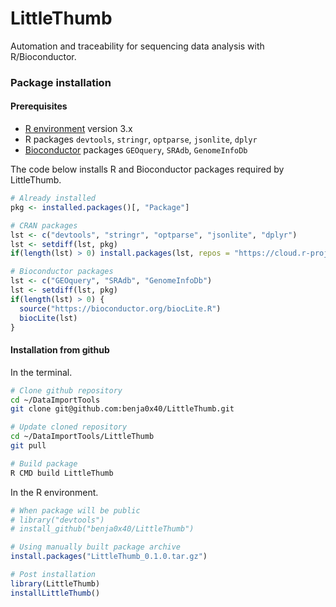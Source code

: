 LittleThumb
================================================================================

Automation and traceability for sequencing data analysis with R/Bioconductor.

### Package installation ###

#### Prerequisites ####

  - [R environment](https://www.r-project.org/) version 3.x
  - R packages `devtools`, `stringr`, `optparse`, `jsonlite`, `dplyr`
  - [Bioconductor](http://www.bioconductor.org/) packages `GEOquery`, `SRAdb`, `GenomeInfoDb`
  
The code below installs R and Bioconductor packages required by LittleThumb.

```R
# Already installed
pkg <- installed.packages()[, "Package"]

# CRAN packages
lst <- c("devtools", "stringr", "optparse", "jsonlite", "dplyr")
lst <- setdiff(lst, pkg)
if(length(lst) > 0) install.packages(lst, repos = "https://cloud.r-project.org/")

# Bioconductor packages
lst <- c("GEOquery", "SRAdb", "GenomeInfoDb")
lst <- setdiff(lst, pkg)
if(length(lst) > 0) {
  source("https://bioconductor.org/biocLite.R")
  biocLite(lst)
}
```

#### Installation from github ####

In the terminal.

```bash
# Clone github repository
cd ~/DataImportTools
git clone git@github.com:benja0x40/LittleThumb.git

# Update cloned repository
cd ~/DataImportTools/LittleThumb
git pull

# Build package
R CMD build LittleThumb
```

In the R environment.

```r
# When package will be public
# library("devtools")
# install_github("benja0x40/LittleThumb")

# Using manually built package archive
install.packages("LittleThumb_0.1.0.tar.gz")

# Post installation
library(LittleThumb)
installLittleThumb()
```

